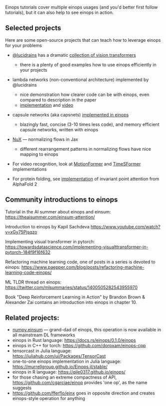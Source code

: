 Einops tutorials cover multiple einops usages (and you'd better first follow tutorials), 
but it can also help to see einops in action.


## Selected projects

Here are some open-source projects that can teach how to leverage einops for your problems


- [@lucidrains](https://github.com/lucidrains) has a dramatic [collection of vision transformers](https://github.com/lucidrains/vit-pytorch)
    - there is a plenty of good examples how to use einops efficiently in your projects


- lambda networks (non-conventional architecture) implemented by @lucidrains
    - nice demonstration how clearer code can be with einops, even compared to description in the paper 
    - [implementation](https://github.com/lucidrains/lambda-networks) and [video](https://www.youtube.com/watch?v=3qxJ2WD8p4w)


- capsule networks (aka capsnets) [implemented in einops](https://github.com/arogozhnikov/readable_capsnet)
    - blazingly fast, concise (3-10 times less code), and memory efficient capsule networks, written with einops  


- [NuX](https://github.com/Information-Fusion-Lab-Umass/NuX) — normalizing flows in Jax
    - different rearrangement patterns in normalizing flows have nice mapping to einops


- For video recognition, look at [MotionFormer](https://github.com/facebookresearch/Motionformer) 
  and [TimeSFormer](https://github.com/lucidrains/TimeSformer-pytorch) implementations


- For protein folding, see [implementation](https://github.com/lucidrains/invariant-point-attention)
  of invariant point attention from AlphaFold 2


## Community introductions to einops

Tutorial in the AI summer about einops and einsum:
<https://theaisummer.com/einsum-attention/>

Introduction to einops by Kapil Sachdeva
<https://www.youtube.com/watch?v=xGy75Pjsqzo>

Implementing visual transformer in pytorch:
<https://towardsdatascience.com/implementing-visualttransformer-in-pytorch-184f9f16f632>

Refactoring machine learning code, one of posts in a series is devoted to einops:
<https://www.paepper.com/blog/posts/refactoring-machine-learning-code-einops/>

ML TLDR thread on einops:
<https://twitter.com/mlsummaries/status/1400505282543955970>

Book "Deep Reinforcement Learning in Action" by Brandon Brown & Alexander Zai
contains an introduction into einops in chapter 10.



## Related projects:

- [numpy.einsum](https://numpy.org/doc/stable/reference/generated/numpy.einsum.html) &mdash; grand-dad of einops, this operation is now available in all mainstream DL frameworks 
- einops in Rust language: <https://docs.rs/einops/0.1.0/einops>
- einops in C++ for torch: <https://github.com/dorpxam/einops-cpp>
- tensorcast in Julia language: <https://juliahub.com/ui/Packages/TensorCast>
- one-to-one einops implementation in Julia language: <https://murrellgroup.github.io/Einops.jl/stable/>
- einops in R language: <https://qile0317.github.io/einops/>
- for those chasing an extreme compactness of API, <https://github.com/cgarciae/einop> provides 'one op', as the name suggests
- <https://github.com/fferflo/einx> goes in opposite direction and creates einops-style operation for anything
